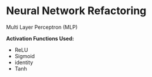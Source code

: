 # Neural Network Refactoring

Multi Layer Perceptron (MLP)

**Activation Functions Used:**

- ReLU
- Sigmoid
- identity
- Tanh
